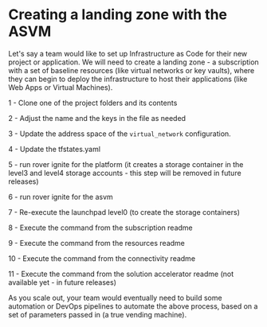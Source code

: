 # Creating a landing zone with the ASVM

Let's say a team would like to set up Infrastructure as Code for their new project or application. We will need to create a landing zone - a subscription with a set of baseline resources (like virtual networks or key vaults), where they can begin to deploy the infrastructure to host their applications (like Web Apps or Virtual Machines).

1 - Clone one of the project folders and its contents

2 - Adjust the name and the keys in the file as needed

3 - Update the address space of the `virtual_network` configuration.

4 - Update the tfstates.yaml

5 - run rover ignite for the platform (it creates a storage container in the level3 and level4 storage accounts - this step will be removed in future releases)

6 - run rover ignite for the asvm

7 - Re-execute the launchpad level0 (to create the storage containers)

8 - Execute the command from the subscription readme

9 - Execute the command from the resources readme

10 - Execute the command from the connectivity readme

11 - Execute the command from the solution accelerator readme (not available yet - in future releases)


As you scale out, your team would eventually need to build some automation or DevOps pipelines to automate the above process, based on a set of parameters passed in (a true vending machine). 
